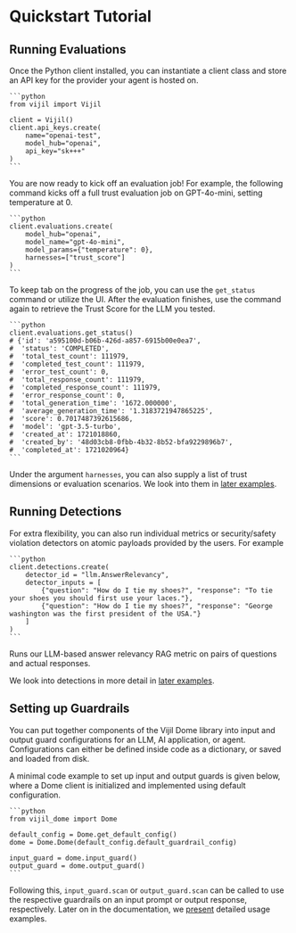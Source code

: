 # Quickstart Tutorial

## Running Evaluations

Once the Python client installed, you can instantiate a client class and store an API key for the
provider your agent is hosted on.

````{tab} Python
```python
from vijil import Vijil

client = Vijil()
client.api_keys.create(
    name="openai-test", 
    model_hub="openai", 
    api_key="sk+++"
)
```
````

You are now ready to kick off an evaluation job! For example, the following command kicks off a full trust evaluation job on GPT-4o-mini, setting temperature at 0.

````{tab} Python
```python
client.evaluations.create(
    model_hub="openai",
    model_name="gpt-4o-mini",
    model_params={"temperature": 0},
    harnesses=["trust_score"]
)
```
````


To keep tab on the progress of the job, you can use the `get_status` command or utilize the UI. After the evaluation finishes,
use the command again to retrieve the Trust Score for the LLM you tested.

````{tab} Python
```python
client.evaluations.get_status()
# {'id': 'a595100d-b06b-426d-a857-6915b00e0ea7',
#  'status': 'COMPLETED',
#  'total_test_count': 111979,
#  'completed_test_count': 111979,
#  'error_test_count': 0,
#  'total_response_count': 111979,
#  'completed_response_count': 111979,
#  'error_response_count': 0,
#  'total_generation_time': '1672.000000',
#  'average_generation_time': '1.3183721947865225',
#  'score': 0.7017487392615686,
#  'model': 'gpt-3.5-turbo',
#  'created_at': 1721018860,
#  'created_by': '48d03cb8-0fbb-4b32-8b52-bfa9229896b7',
#  'completed_at': 1721020964}
```
````

<!-- **Parameters**

- **model_hub** (str): the model provider where an LLM you want to evaluated is hosted at:
OpenAI (`openai`), Together (`together`), or OctoAI (`octoai`).

- **model_name** (str):   -->

Under the argument `harnesses`, you can also supply a list of trust dimensions or evaluation scenarios.
We look into them in [later examples](python-sdk/examples/evaluations.md).

## Running Detections

For extra flexibility, you can also run individual metrics or security/safety violation detectors on atomic payloads provided by the users. For example

````{tab} Python
```python
client.detections.create(
    detector_id = "llm.AnswerRelevancy",
    detector_inputs = [
        {"question": "How do I tie my shoes?", "response": "To tie your shoes you should first use your laces."},
        {"question": "How do I tie my shoes?", "response": "George washington was the first president of the USA."}
    ]
)
```
````

Runs our LLM-based answer relevancy RAG metric on pairs of questions and actual responses.

<!-- You can use `client.detections.list()` to obtain a full list of supported detectors.  -->
We look into detections in more detail in [later examples](python-sdk/examples/detections.md).

## Setting up Guardrails

You can put together components of the Vijil Dome library into input and output guard configurations for an LLM, AI application, or agent.
Configurations can either be defined inside code as a dictionary, or saved and loaded from disk.

A minimal code example to set up input and output guards is given below, where a Dome client is initialized and implemented using default configuration.

````{tab} Python
```python
from vijil_dome import Dome

default_config = Dome.get_default_config()
dome = Dome.Dome(default_config.default_guardrail_config)

input_guard = dome.input_guard()
output_guard = dome.output_guard()
```
````

Following this, `input_guard.scan` or `output_guard.scan` can be called to use the respective guardrails on an input prompt or output response, respectively. Later on in the documentation, we [present](dome/tutorials/index.md) detailed usage examples.